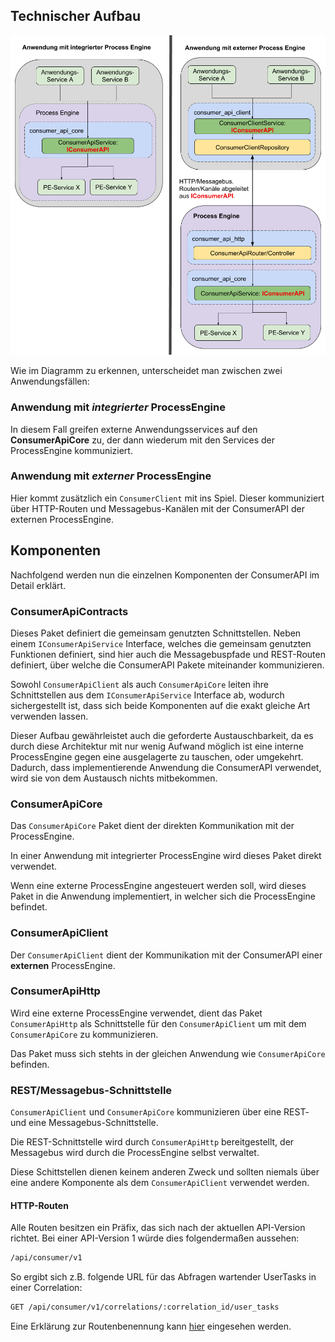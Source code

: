 ## Technischer Aufbau

![Aufbau](./images/consumer_api_architecture.png)

Wie im Diagramm zu erkennen, unterscheidet man zwischen zwei Anwendungsfällen:

### Anwendung mit _integrierter_ ProcessEngine

In diesem Fall greifen externe Anwendungsservices auf den **ConsumerApiCore**
zu, der dann wiederum mit den Services der ProcessEngine kommuniziert.

### Anwendung mit _externer_ ProcessEngine

Hier kommt zusätzlich ein `ConsumerClient` mit ins Spiel.
Dieser kommuniziert über HTTP-Routen und Messagebus-Kanälen mit der ConsumerAPI
der externen ProcessEngine.

## Komponenten

Nachfolgend werden nun die einzelnen Komponenten der ConsumerAPI
im Detail erklärt.

### ConsumerApiContracts

Dieses Paket definiert die gemeinsam genutzten Schnittstellen.
Neben einem `IConsumerApiService` Interface, welches die gemeinsam genutzten
Funktionen definiert, sind hier auch die Messagebuspfade und REST-Routen
definiert, über welche die ConsumerAPI Pakete miteinander kommunizieren.

Sowohl `ConsumerApiClient` als auch `ConsumerApiCore` leiten
ihre Schnittstellen aus dem `IConsumerApiService` Interface ab, wodurch
sichergestellt ist, dass sich beide Komponenten auf die exakt gleiche Art
verwenden lassen.

Dieser Aufbau gewährleistet auch die geforderte Austauschbarkeit, da es durch
diese Architektur mit nur wenig Aufwand möglich ist eine interne ProcessEngine
gegen eine ausgelagerte zu tauschen, oder umgekehrt.
Dadurch, dass implementierende Anwendung die ConsumerAPI verwendet, wird sie
von dem Austausch nichts mitbekommen.

### ConsumerApiCore

Das `ConsumerApiCore` Paket dient der direkten Kommunikation mit der
ProcessEngine.

In einer Anwendung mit integrierter ProcessEngine wird dieses Paket direkt
verwendet.

Wenn eine externe ProcessEngine angesteuert werden soll, wird dieses Paket
in die Anwendung implementiert, in welcher sich die ProcessEngine befindet.

### ConsumerApiClient

Der `ConsumerApiClient` dient der Kommunikation mit der ConsumerAPI
einer **externen** ProcessEngine.

### ConsumerApiHttp

Wird eine externe ProcessEngine verwendet, dient das Paket `ConsumerApiHttp`
als Schnittstelle für den `ConsumerApiClient` um mit dem
`ConsumerApiCore` zu kommunizieren.

Das Paket muss sich stehts in der gleichen Anwendung wie `ConsumerApiCore` befinden.

### REST/Messagebus-Schnittstelle

`ConsumerApiClient` und `ConsumerApiCore` kommunizieren über eine REST- und eine
Messagebus-Schnittstelle.

Die REST-Schnittstelle wird durch `ConsumerApiHttp` bereitgestellt,
der Messagebus wird durch die ProcessEngine selbst verwaltet.

Diese Schittstellen dienen keinem anderen Zweck und sollten niemals über
eine andere Komponente als dem `ConsumerApiClient` verwendet werden.

#### HTTP-Routen

Alle Routen besitzen ein Präfix, das sich nach der aktuellen
API-Version richtet.
Bei einer API-Version 1 würde dies folgendermaßen aussehen:

```REST
/api/consumer/v1
```

So ergibt sich z.B. folgende URL für das Abfragen wartender UserTasks in einer Correlation:

```REST
GET /api/consumer/v1/correlations/:correlation_id/user_tasks
```

Eine Erklärung zur Routenbenennung kann [hier](./dealing_with_events.md#auslösen-eines-prozessinstanz-events) eingesehen werden.
